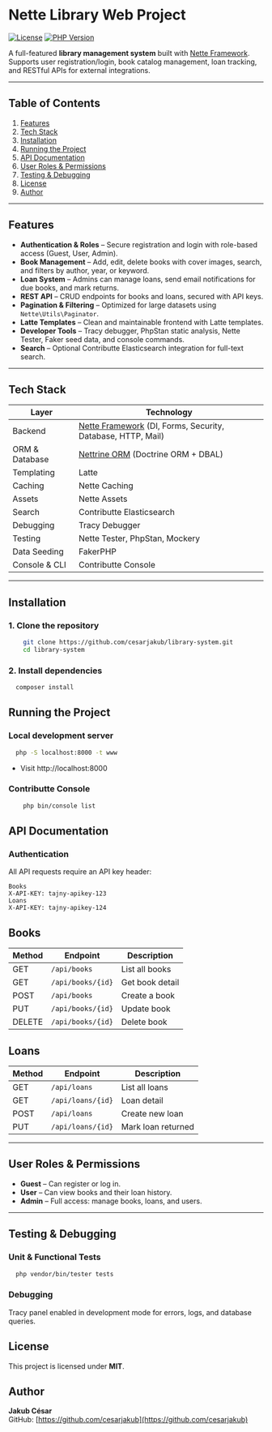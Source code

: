 # Nette Library Web Project

[![License](https://img.shields.io/badge/License-MIT-blue.svg)](LICENSE)
[![PHP Version](https://img.shields.io/badge/PHP-%3E%3D8.1-777BB4.svg)](https://www.php.net/)

A full-featured **library management system** built with [Nette Framework](https://nette.org/).  
Supports user registration/login, book catalog management, loan tracking, and RESTful APIs for external integrations.

---

## Table of Contents

1. [Features](#features)
2. [Tech Stack](#tech-stack)
3. [Installation](#installation)
4. [Running the Project](#running-the-project)
5. [API Documentation](#api-documentation)
6. [User Roles & Permissions](#user-roles--permissions)
7. [Testing & Debugging](#testing--debugging)
8. [License](#license)
9. [Author](#author)

---

## Features

- **Authentication & Roles** – Secure registration and login with role-based access (Guest, User, Admin).
- **Book Management** – Add, edit, delete books with cover images, search, and filters by author, year, or keyword.
- **Loan System** – Admins can manage loans, send email notifications for due books, and mark returns.
- **REST API** – CRUD endpoints for books and loans, secured with API keys.
- **Pagination & Filtering** – Optimized for large datasets using `Nette\Utils\Paginator`.
- **Latte Templates** – Clean and maintainable frontend with Latte templates.
- **Developer Tools** – Tracy debugger, PhpStan static analysis, Nette Tester, Faker seed data, and console commands.
- **Search** – Optional Contributte Elasticsearch integration for full-text search.

---

## Tech Stack

| Layer | Technology |
|-------|------------|
| Backend | [Nette Framework](https://nette.org/) (DI, Forms, Security, Database, HTTP, Mail) |
| ORM & Database | [Nettrine ORM](https://nettrine.com/) (Doctrine ORM + DBAL) |
| Templating | Latte |
| Caching | Nette Caching |
| Assets | Nette Assets |
| Search | Contributte Elasticsearch |
| Debugging | Tracy Debugger |
| Testing | Nette Tester, PhpStan, Mockery |
| Data Seeding | FakerPHP |
| Console & CLI | Contributte Console |

---

## Installation

### 1. Clone the repository
```bash
    git clone https://github.com/cesarjakub/library-system.git
    cd library-system
```

### 2. Install dependencies
```bash
  composer install
```

## Running the Project

### Local development server
```bash
  php -S localhost:8000 -t www
```
- Visit http://localhost:8000

### Contributte Console
```bash
    php bin/console list
```

## API Documentation

### Authentication
All API requests require an API key header:

```http
Books
X-API-KEY: tajny-apikey-123
Loans
X-API-KEY: tajny-apikey-124
```

## Books
| Method | Endpoint          | Description       |
|--------|-----------------|-----------------|
| GET    | `/api/books`     | List all books   |
| GET    | `/api/books/{id}`| Get book detail  |
| POST   | `/api/books`     | Create a book    |
| PUT    | `/api/books/{id}`| Update book      |
| DELETE | `/api/books/{id}`| Delete book      |

## Loans
| Method | Endpoint          | Description       |
|--------|-----------------|-----------------|
| GET    | `/api/loans`     | List all loans   |
| GET    | `/api/loans/{id}`| Loan detail      |
| POST   | `/api/loans`     | Create new loan  |
| PUT    | `/api/loans/{id}`| Mark loan returned |

---

## User Roles & Permissions

- **Guest** – Can register or log in.
- **User** – Can view books and their loan history.
- **Admin** – Full access: manage books, loans, and users.

---

## Testing & Debugging

### Unit & Functional Tests
```bash
  php vendor/bin/tester tests
```

### Debugging
Tracy panel enabled in development mode for errors, logs, and database queries.

## License
This project is licensed under **MIT**.

## Author
**Jakub César**  
GitHub: [https://github.com/cesarjakub](https://github.com/cesarjakub)
